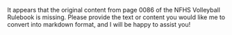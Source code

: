 It appears that the original content from page 0086 of the NFHS Volleyball Rulebook is missing. Please provide the text or content you would like me to convert into markdown format, and I will be happy to assist you!
